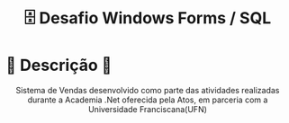 <h1 align="center">🗄️ Desafio Windows Forms / SQL</h1>

<h1>📝 Descrição 📝</h1>

<p align="center">Sistema de Vendas desenvolvido como parte das atividades realizadas durante a Academia .Net oferecida pela Atos, em parceria com a Universidade Franciscana(UFN)</p>





